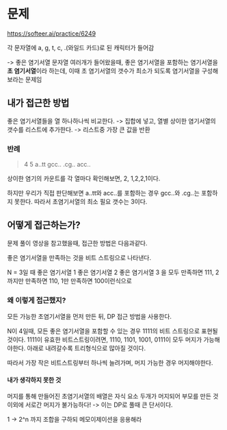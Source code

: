 
# 문제
https://softeer.ai/practice/6249


각 문자열에 a, g, t, c, .(와일드 카드)로 된 캐릭터가 들어감

-> 좋은 염기서열 문자열 여러개가 들어왔을때, 좋은 염기서열을 포함하는 염기서열을 **초 염기서열**이라 하는데, 이때 초 염기서열의 갯수가 최소가 되도록 염기서열을 구성해보라는 문제임

## 내가 접근한 방법
좋은 염기서열들을 열 하나하나씩 비교한다.
-> 집합에 넣고, 열별 상이한 염기서열의 갯수를 리스트에 추가한다.
-> 리스트중 가장 큰 값을 반환

### 반례
> 4 5 
> a..tt
> gcc..
> .cg..
> acc..

상이한 염기의 카운트를 각 열마다 확인해보면, 2, 1,2,2,1이다.

하지만 우리가 직접 판단해보면 a..tt와 acc..를 포함하는 경우 gcc..와 .cg..는 포함하지 못한다.
따라서 초염기서열의 최소 필요 갯수는 3이다.

## 어떻게 접근하는가?
문제 풀이 영상을 참고했을때, 접근한 방법은 다음과같다.

좋은 염기서열을 만족하는 것을 비트 스트링으로 나타낸다.

N = 3일 때
좋은 염기서열 1
좋은 염기서열 2
좋은 염기서열 3
을 모두 만족하면 111, 2까지만 만족하면 110, 1만 만족하면 100이런식으로

### 왜 이렇게 접근했지?
모든 가능한 초염기서열을 먼저 만든 뒤, DP 접근 방법을 사용한다.

N이 4일때, 모든 좋은 염기서열을 포함할 수 있는 경우 1111의 비트 스트링으로 표현될 것이다.
1111이 유효한 비트스트링이려면, 
1110, 1101, 1001, 0111이 모두 머지가 가능해야한다.
아래로 내려갈수록 트리형식으로 많아질 것이다.

따라서 가장 작은 비트스트링부터 하나씩 늘려가며, 머지 가능한 경우 머지해야한다.

#### 내가 생각하지 못한 것
머지를 통해 만들어진 초염기서열의 배열은 자식 요소 두개가 머지되어 부모를 만든 것 이외에 서로간 머지가 불가능하다!
-> 이는 DP로 풀때 큰 단서이다.


1 -> 2^n 까지 조합을 구하되 메모이제이션을 응용해라


